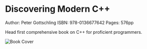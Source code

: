 # Discovering Modern C++

Author: Peter Gottschling
ISBN: 978-0136677642
Pages: 576pp

Head first comprehensive book on C++ for proficient programmers.

![Book Cover](./cover.png)

